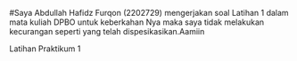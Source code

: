 #Saya Abdullah Hafidz Furqon (2202729) mengerjakan soal Latihan 1 dalam mata kuliah DPBO untuk keberkahan Nya maka saya tidak melakukan kecurangan seperti yang telah dispesikasikan.Aamiin
   
Latihan Praktikum 1
